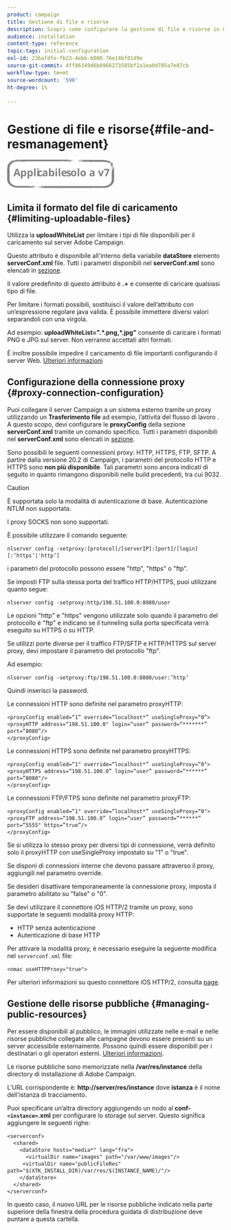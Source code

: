 ```yaml
---
product: campaign
title: Gestione di file e risorse
description: Scopri come configurare la gestione di file e risorse in Campaign
audience: installation
content-type: reference
topic-tags: initial-configuration
exl-id: 236afdfe-fb23-4ebb-b000-76e14bf01d9e
source-git-commit: 4ff86349d6b8966273585bf2a1ea0d785a7e87cb
workflow-type: tm+mt
source-wordcount: '598'
ht-degree: 1%

---
```


# Gestione di file e risorse{#file-and-resmanagement}

![](../../assets/v7-only.svg)

## Limita il formato del file di caricamento {#limiting-uploadable-files}

Utilizza la **uploadWhiteList** per limitare i tipi di file disponibili per il caricamento sul server Adobe Campaign.

Questo attributo è disponibile all&#39;interno della variabile **dataStore** elemento **serverConf.xml** file. Tutti i parametri disponibili nel **serverConf.xml** sono elencati in [sezione](../../installation/using/the-server-configuration-file.md).

Il valore predefinito di questo attributo è **.+** e consente di caricare qualsiasi tipo di file.

Per limitare i formati possibili, sostituisci il valore dell’attributo con un’espressione regolare java valida. È possibile immettere diversi valori separandoli con una virgola.

Ad esempio: **uploadWhiteList=&quot;.&#42;.png,&#42;.jpg&quot;** consente di caricare i formati PNG e JPG sul server. Non verranno accettati altri formati.

È inoltre possibile impedire il caricamento di file importanti configurando il server Web. [Ulteriori informazioni](web-server-configuration.md)

## Configurazione della connessione proxy {#proxy-connection-configuration}

Puoi collegare il server Campaign a un sistema esterno tramite un proxy utilizzando un **Trasferimento file** ad esempio, l’attività del flusso di lavoro . A questo scopo, devi configurare le **proxyConfig** della sezione **serverConf.xml** tramite un comando specifico. Tutti i parametri disponibili nel **serverConf.xml** sono elencati in [sezione](../../installation/using/the-server-configuration-file.md).

Sono possibili le seguenti connessioni proxy: HTTP, HTTPS, FTP, SFTP. A partire dalla versione 20.2 di Campaign, i parametri del protocollo HTTP e HTTPS sono **non più disponibile**. Tali parametri sono ancora indicati di seguito in quanto rimangono disponibili nelle build precedenti, tra cui 9032.

>[!CAUTION]
>
>È supportata solo la modalità di autenticazione di base. Autenticazione NTLM non supportata.
>
>I proxy SOCKS non sono supportati.

È possibile utilizzare il comando seguente:

```
nlserver config -setproxy:[protocol]/[serverIP]:[port]/[login][:‘https’|'http’]
```

i parametri del protocollo possono essere &quot;http&quot;, &quot;https&quot; o &quot;ftp&quot;.

Se imposti FTP sulla stessa porta del traffico HTTP/HTTPS, puoi utilizzare quanto segue:

```
nlserver config -setproxy:http/198.51.100.0:8080/user
```

Le opzioni &quot;http&quot; e &quot;https&quot; vengono utilizzate solo quando il parametro del protocollo è &quot;ftp&quot; e indicano se il tunneling sulla porta specificata verrà eseguito su HTTPS o su HTTP.

Se utilizzi porte diverse per il traffico FTP/SFTP e HTTP/HTTPS sul server proxy, devi impostare il parametro del protocollo &quot;ftp&quot;.


Ad esempio:

```
nlserver config -setproxy:ftp/198.51.100.0:8080/user:’http’
```

Quindi inserisci la password.

Le connessioni HTTP sono definite nel parametro proxyHTTP:

```
<proxyConfig enabled=“1” override=“localhost*” useSingleProxy=“0”>
<proxyHTTP address=“198.51.100.0" login=“user” password=“*******” port=“8080”/>
</proxyConfig>
```

Le connessioni HTTPS sono definite nel parametro proxyHTTPS:

```
<proxyConfig enabled=“1" override=“localhost*” useSingleProxy=“0">
<proxyHTTPS address=“198.51.100.0” login=“user” password=“******” port=“8080"/>
</proxyConfig>
```

Le connessioni FTP/FTPS sono definite nel parametro proxyFTP:

```
<proxyConfig enabled=“1" override=“localhost*” useSingleProxy=“0">
<proxyFTP address=“198.51.100.0” login=“user” password=“******” port=“5555" https=”true”/>
</proxyConfig>
```

Se si utilizza lo stesso proxy per diversi tipi di connessione, verrà definito solo il proxyHTTP con useSingleProxy impostato su &quot;1&quot; o &quot;true&quot;.

Se disponi di connessioni interne che devono passare attraverso il proxy, aggiungili nel parametro override.

Se desideri disattivare temporaneamente la connessione proxy, imposta il parametro abilitato su &quot;false&quot; o &quot;0&quot;.

Se devi utilizzare il connettore iOS HTTP/2 tramite un proxy, sono supportate le seguenti modalità proxy HTTP:

* HTTP senza autenticazione
* Autenticazione di base HTTP

Per attivare la modalità proxy, è necessario eseguire la seguente modifica nel `serverconf.xml` file:

```
<nmac useHTTPProxy="true">
```

Per ulteriori informazioni su questo connettore iOS HTTP/2, consulta [page](../../delivery/using/about-mobile-app-channel.md).

## Gestione delle risorse pubbliche {#managing-public-resources}

Per essere disponibili al pubblico, le immagini utilizzate nelle e-mail e nelle risorse pubbliche collegate alle campagne devono essere presenti su un server accessibile esternamente. Possono quindi essere disponibili per i destinatari o gli operatori esterni. [Ulteriori informazioni](../../installation/using/deploying-an-instance.md#managing-public-resources).

Le risorse pubbliche sono memorizzate nella **/var/res/instance** della directory di installazione di Adobe Campaign.

L’URL corrispondente è: **http://server/res/instance** dove **istanza** è il nome dell&#39;istanza di tracciamento.

Puoi specificare un’altra directory aggiungendo un nodo al **conf-`<instance>`.xml** per configurare lo storage sul server. Questo significa aggiungere le seguenti righe:

```
<serverconf>
  <shared>
    <dataStore hosts="media*" lang="fra">
      <virtualDir name="images" path="/var/www/images"/>
     <virtualDir name="publicFileRes" path="$(XTK_INSTALL_DIR)/var/res/$(INSTANCE_NAME)/"/>
    </dataStore>
  </shared>
</serverconf>
```

In questo caso, il nuovo URL per le risorse pubbliche indicato nella parte superiore della finestra della procedura guidata di distribuzione deve puntare a questa cartella.
